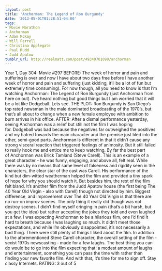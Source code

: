 ```yaml
---
layout: post
title: 'Anchorman: The Legend of Ron Burgundy'
date: '2013-05-01T01:28:51-04:00'
tags:
- Movie Marathon
- Anchorman
- Adam McKay
- Will Ferrell
- Christina Applegate
- Paul Rudd
- Judd Apatow
tumblr_url: http://reelmatt.com/post/49340701090/anchorman
---
```



Year 1, Day 304: Movie #297
BEFORE: The week of horror and pain and suffering is over and now I have about two days free before I have another week of horror and pain and suffering (just kidding, it’ll be a lot of fun but extremely time consuming). For now though, all you need to know is that I’m watching Anchorman: The Legend of Ron Burgundy (just Anchorman from here on out). I’ve heard nothing but good things but I am worried that it will be a lot like Dodgeball. Lets see.
THE PLOT: Ron Burgundy is San Diego’s top rated newsman in the male dominated broadcasting of the 1970’s, but that’s all about to change when a new female employee with ambition to burn arrives in his office.
AFTER: After a dismal performance yesterday, seeing Anchorman was a relief but still not the film I was hoping for. Dodgeball was bad because the negatives far outweighed the positives and my hatred towards the main character and the premise just bled into the other, semi-good parts. Anchorman is different in that it didn’t cause any strong visceral reaction that triggered feelings of animosity. But it still failed to really hook me and entice me to keep watching.
By far the best part of Anchorman was Brick Tamland (Steve Carell). This is an example of a great character - he was funny, engaging, and above all, felt real. While there was by no means that same level of falseness and rigidity seen in the characters, the clear star of the cast was Carell. His performance of the kind but dim-witted weatherman helped the film and provided a tiny spark of hope for why you should watch it. But besides him, the rest of the film felt bland. It’s another film from the Judd Apatow house (the first being The 40 Year Old Virgin - also with Carell) though not directed by him. Biggest difference, and improvement over The 40 Year Old Virgin is that there are no run-on improv scenes. The only thing it really did though was not destroy scenes. I didn’t find myself cringing in pain (that’s a bit harsh, but you get the idea) but rather accepting the jokes they told and even laughed at a few.
I was expecting Anchorman to be a hilarious film, one I’d find it hard to breath because I was laughing so much. It didn’t meet those expectations, and while I’m obviously disappointed, it’s not necessarily a bad thing. There were still plenty of things I liked about the film. In addition to the aforementioned Steve Carell character, the overall setting of the film - sexist 1970s newscasting - made for a few laughs. The best thing you can do would be to go into the film expecting that: a modest amount of laughs and entertainment, something you can pass the time with rather than finding your new favorite film. And with that, it’s time for me to sign off. Stay classy Internets.
RATING: 3 out of 5
